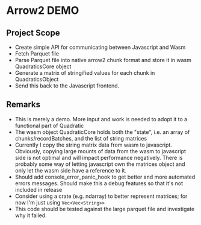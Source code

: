 # Arrow2 DEMO

## Project Scope
- Create simple API for communicating between Javascript and Wasm
- Fetch Parquet file 
- Parse Parquet file into native arrow2 chunk format and store it in wasm QuadraticsCore object
- Generate a matrix of stringified values for each chunk in QuadraticsObject
- Send this back to the Javascript frontend.

## Remarks
- This is merely a demo. More input and work is needed to adopt it to a functional part of Quadratic
- The wasm object QuadraticCore holds both the "state", i.e. an array of chunks/recordBatches, and the list of string matrices
- Currently I copy the string matrix data from wasm to javascript. Obviously, copying large mounts of data from the wasm to javascript side is not optimal and will impact performance negatively. There is probably some way of letting javascript own the matrices object and only let the wasm side have a reference to it.
- Should add console_error_panic_hook to get better and more automated errors messages. Should make this a debug features so that it's not included in release
- Consider using a crate (e.g. ndarray) to better represent matrices; for now I'm just using ```Vec<Vec<String>>```
- This code should be tested against the large parquet file and investigate why it failed.